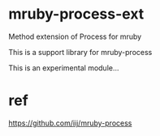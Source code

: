 mruby-process-ext
===

Method extension of Process for mruby

This is a support library for mruby-process

This is an experimental module...

# ref

https://github.com/iij/mruby-process
